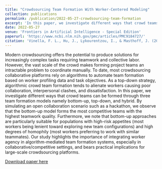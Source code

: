 ```yaml
---
title: "Crowdsourcing Team Formation With Worker-Centered Modeling"
collection: publications
permalink: /publication/2022-05-27-crowdsourcing-team-formation
excerpt: 'In this paper, we investigate different ways that crowd teams can be formed through three team formation models namely bottom-up, top-down, and hybrid. By simulating an open collaboration scenario such as a hackathon, we observe that the bottom-up model forms the most competitive teams with the highest teamwork quality. '
date: 2022-05-27
venue: 'Frontiers in Artificial Intelligence - Special Edition'
paperurl: 'https://www.ncbi.nlm.nih.gov/pmc/articles/PMC9184727/'
citation: 'Vinella, F. L., Hu, J., Lykourentzou, I., & Masthoff, J. (2022). Crowdsourcing Team Formation With Worker-Centered Modeling. Frontiers in Artificial Intelligence, 5.'
---
```

Modern crowdsourcing offers the potential to produce solutions for increasingly complex tasks requiring teamwork and collective labor. However, the vast scale of the crowd makes forming project teams an intractable problem to coordinate manually. To date, most crowdsourcing collaborative platforms rely on algorithms to automate team formation based on worker profiling data and task objectives. As a top-down strategy, algorithmic crowd team formation tends to alienate workers causing poor collaboration, interpersonal clashes, and dissatisfaction. In this paper, we investigate different ways that crowd teams can be formed through three team formation models namely bottom-up, top-down, and hybrid. By simulating an open collaboration scenario such as a hackathon, we observe that the bottom-up model forms the most competitive teams with the highest teamwork quality. Furthermore, we note that bottom-up approaches are particularly suitable for populations with high-risk appetites (most workers being lenient toward exploring new team configurations) and high degrees of homophily (most workers preferring to work with similar teammates). Our study highlights the importance of integrating worker agency in algorithm-mediated team formation systems, especially in collaborative/competitive settings, and bears practical implications for large-scale crowdsourcing platforms.


[Download paper here](https://www.ncbi.nlm.nih.gov/pmc/articles/PMC9184727/)

